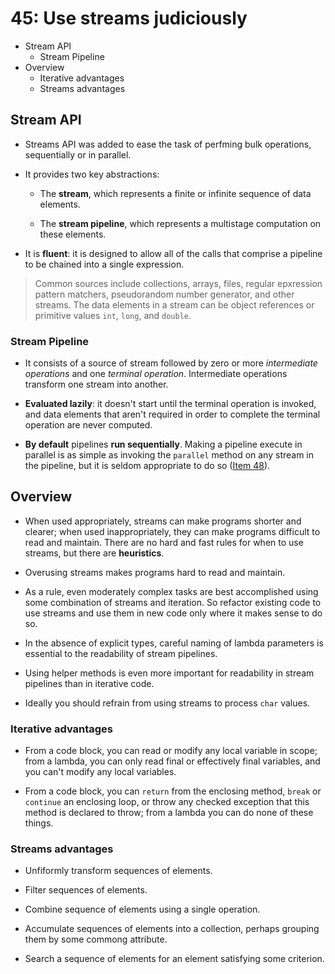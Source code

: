 # 45: Use streams judiciously

* Stream API
  * Stream Pipeline
* Overview
  * Iterative advantages
  * Streams advantages

## Stream API

* Streams API was added to ease the task of perfming bulk operations, sequentially or in parallel.

* It provides two key abstractions:

  * The **stream**, which represents a finite or infinite sequence of data elements.

  * The **stream pipeline**, which represents a multistage computation on these elements. 

* It is **fluent**: it is designed to allow all of the calls that comprise a pipeline to be chained into a single expression.

> Common sources include collections, arrays, files, regular epxression pattern matchers, pseudorandom number generator, and other streams. The data elements in a stream can be object references or primitive values `int`, `long`, and `double`.

### Stream Pipeline

* It consists of a source of stream followed by zero or more *intermediate operations* and one *terminal operation*. Intermediate operations transform one stream into another.

* **Evaluated lazily**: it doesn't start until the terminal operation is invoked, and data elements that aren't required in order to complete the terminal operation are never computed.

* **By default** pipelines **run sequentially**. Making a pipeline execute in parallel is as simple as invoking the `parallel` method on any stream in the pipeline, but it is seldom appropriate to do so ([Item 48](../48)).

## Overview

* When used appropriately, streams can make programs shorter and clearer; when used inappropriately, they can make programs difficult to read and maintain. There are no hard and fast rules for when to use streams, but there are **heuristics**.

* Overusing streams makes programs hard to read and maintain.

* As a rule, even moderately complex tasks are best accomplished using some combination of streams and iteration. So refactor existing code to use streams and use them in new code only where it makes sense to do so.

* In the absence of explicit types, careful naming of lambda parameters is essential to the readability of stream pipelines.

* Using helper methods is even more important for readability in stream pipelines than in iterative code.

* Ideally you should refrain from using streams to process `char` values.

### Iterative advantages

* From a code block, you can read or modify any local variable in scope; from a lambda, you can only read final or effectively final variables, and you can't modify any local variables.

* From a code block, you can `return` from the enclosing method, `break` or `continue` an enclosing loop, or throw any checked exception that this method is declared to throw; from a lambda you can do none of these things.

### Streams advantages

* Unfiformly transform sequences of elements.

* Filter sequences of elements.

* Combine sequence of elements using a single operation.

* Accumulate sequences of elements into a collection, perhaps grouping them by some commong attribute.

* Search a sequence of elements for an element satisfying some criterion.
